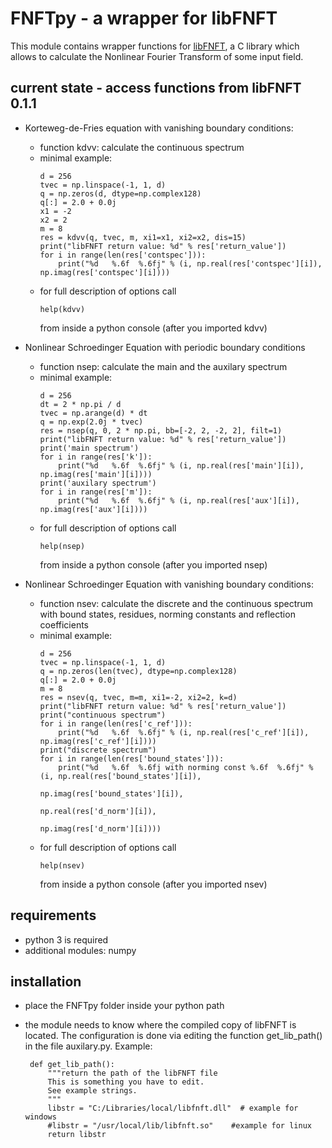 # FNFTpy - a wrapper for libFNFT

This module contains wrapper functions for [libFNFT](https://github.com/FastNFT), a C library which allows to calculate
the Nonlinear Fourier Transform of some input field.

## current state - access functions from libFNFT 0.1.1


* Korteweg-de-Fries equation with vanishing boundary conditions:
  * function kdvv: calculate the continuous spectrum
  * minimal example:
       ```
       d = 256
       tvec = np.linspace(-1, 1, d)
       q = np.zeros(d, dtype=np.complex128)
       q[:] = 2.0 + 0.0j
       x1 = -2
       x2 = 2
       m = 8
       res = kdvv(q, tvec, m, xi1=x1, xi2=x2, dis=15)
       print("libFNFT return value: %d" % res['return_value'])
       for i in range(len(res['contspec'])):
           print("%d   %.6f  %.6fj" % (i, np.real(res['contspec'][i]), np.imag(res['contspec'][i])))
       ```
   * for full description of options call
       ```
       help(kdvv)
       ```
     from inside a python console (after you imported kdvv)
  
* Nonlinear Schroedinger Equation with periodic boundary conditions
  * function nsep: calculate the main and the auxilary spectrum 
  * minimal example:
      ```
      d = 256
      dt = 2 * np.pi / d
      tvec = np.arange(d) * dt
      q = np.exp(2.0j * tvec)
      res = nsep(q, 0, 2 * np.pi, bb=[-2, 2, -2, 2], filt=1)
      print("libFNFT return value: %d" % res['return_value'])
      print('main spectrum')
      for i in range(res['k']):
          print("%d   %.6f  %.6fj" % (i, np.real(res['main'][i]), np.imag(res['main'][i])))
      print('auxilary spectrum')
      for i in range(res['m']):
          print("%d   %.6f  %.6fj" % (i, np.real(res['aux'][i]), np.imag(res['aux'][i])))

      ```
  * for full description of options call
       ```
       help(nsep)
       ```
    from inside a python console (after you imported nsep)
  
* Nonlinear Schroedinger Equation with vanishing boundary conditions:
  * function nsev: calculate the discrete and the continuous spectrum
    with bound states, residues, norming constants and reflection coefficients
  * minimal example:
      ```
      d = 256
      tvec = np.linspace(-1, 1, d)
      q = np.zeros(len(tvec), dtype=np.complex128)
      q[:] = 2.0 + 0.0j
      m = 8
      res = nsev(q, tvec, m=m, xi1=-2, xi2=2, k=d)
      print("libFNFT return value: %d" % res['return_value'])
      print("continuous spectrum")
      for i in range(len(res['c_ref'])):
          print("%d   %.6f  %.6fj" % (i, np.real(res['c_ref'][i]), np.imag(res['c_ref'][i])))
      print("discrete spectrum")
      for i in range(len(res['bound_states'])):
          print("%d   %.6f  %.6fj with norming const %.6f  %.6fj" % (i, np.real(res['bound_states'][i]),
                                                                     np.imag(res['bound_states'][i]),
                                                                     np.real(res['d_norm'][i]),
                                                                     np.imag(res['d_norm'][i])))

       ```
  * for full description of options call
       ```
       help(nsev)
       ```
     from inside a python console (after you imported nsev)
  
  
## requirements
 * python 3 is required
 * additional modules: numpy 
 
## installation
 * place the FNFTpy folder inside your python path
 * the module needs to know where the compiled copy of libFNFT is located. 
   The configuration is done via editing the function get_lib_path()
   in the file auxilary.py. Example:
       
   ```
    def get_lib_path():
        """return the path of the libFNFT file
        This is something you have to edit.
        See example strings.
        """
        libstr = "C:/Libraries/local/libfnft.dll"  # example for windows
        #libstr = "/usr/local/lib/libfnft.so"    #example for linux
        return libstr
   ```
